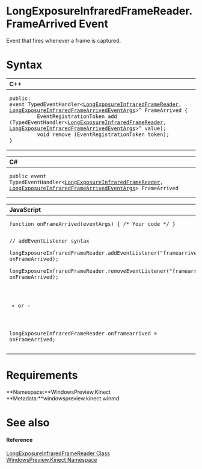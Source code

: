LongExposureInfraredFrameReader.FrameArrived Event  
==================================================  

Event that fires whenever a frame is captured. <span id="syntaxSection"></span>

Syntax  
======  

<table>
<colgroup>
<col width="100%" />
</colgroup>
<thead>
<tr class="header">
<th align="left">C++</th>
</tr>
</thead>
<tbody>
<tr class="odd">
<td align="left"><pre><code>public:  
event TypedEventHandler&lt;<a href="../../LongExposureInfraredFrameR.md">LongExposureInfraredFrameReader</a>, <a href="../../LongExposureInfraredFrameA.md">LongExposureInfraredFrameArrivedEventArgs</a>&gt;^ FrameArrived {  
         EventRegistrationToken add (TypedEventHandler&lt;<a href="../../LongExposureInfraredFrameR.md">LongExposureInfraredFrameReader</a>, <a href="../../LongExposureInfraredFrameA.md">LongExposureInfraredFrameArrivedEventArgs</a>&gt;^ value);  
         void remove (EventRegistrationToken token);  
}</code></pre></td>
</tr>
</tbody>
</table>

<table>
<colgroup>
<col width="100%" />
</colgroup>
<thead>
<tr class="header">
<th align="left">C#</th>
</tr>
</thead>
<tbody>
<tr class="odd">
<td align="left"><pre><code>public event TypedEventHandler&lt;<a href="../../LongExposureInfraredFrameR.md">LongExposureInfraredFrameReader</a>, <a href="../../LongExposureInfraredFrameA.md">LongExposureInfraredFrameArrivedEventArgs</a>&gt; FrameArrived</code></pre></td>
</tr>
</tbody>
</table>

<table>
<colgroup>
<col width="100%" />
</colgroup>
<thead>
<tr class="header">
<th align="left">JavaScript</th>
</tr>
</thead>
<tbody>
<tr class="odd">
<td align="left"><pre><code>function onFrameArrived(eventArgs) { /* Your code */ }  

// addEventListener syntax  
longExposureInfraredFrameReader.addEventListener(&quot;framearrived&quot;, onFrameArrived);  
longExposureInfraredFrameReader.removeEventListener(&quot;framearrived&quot;, onFrameArrived);  

- or -  

longExposureInfraredFrameReader.onframearrived = onFrameArrived;</code></pre></td>
</tr>
</tbody>
</table>

<span id="requirements"></span>

Requirements  
============  

**Namespace:**WindowsPreview.Kinect  
**Metadata:**windowspreview.kinect.winmd  

<span id="ID4EX"></span>

See also  
========  

<span id="ID4EZ"></span>
#### Reference  

[LongExposureInfraredFrameReader Class](../../LongExposureInfraredFrameR.md)  
 [WindowsPreview.Kinect Namespace](../../../Kinect.md)  



<!--Please do not edit the data in the comment block below.-->
<!--
TOCTitle : FrameArrived Event
RLTitle : LongExposureInfraredFrameReader.FrameArrived Event
KeywordK : FrameArrived event
KeywordK : LongExposureInfraredFrameReader.FrameArrived event
KeywordF : WindowsPreview.Kinect.LongExposureInfraredFrameReader.FrameArrived
KeywordF : LongExposureInfraredFrameReader.FrameArrived
KeywordF : FrameArrived
KeywordF : WindowsPreview.Kinect.LongExposureInfraredFrameReader.FrameArrived
KeywordA : E:WindowsPreview.Kinect.LongExposureInfraredFrameReader.FrameArrived
AssetID : E:WindowsPreview.Kinect.LongExposureInfraredFrameReader.FrameArrived
Locale : en-us
CommunityContent : 1
APIType : Managed
APILocation : windowspreview.kinect.winmd
APIName : WindowsPreview.Kinect.LongExposureInfraredFrameReader.FrameArrived
TargetOS : Windows
TopicType : kbSyntax
DevLang : VB
DevLang : CSharp
DevLang : JavaScript
DevLang : C++
DocSet : K4Wv2
ProjType : K4Wv2Proj
Technology : Kinect for Windows
Product : Kinect for Windows SDK v2
productversion : 20
-->
